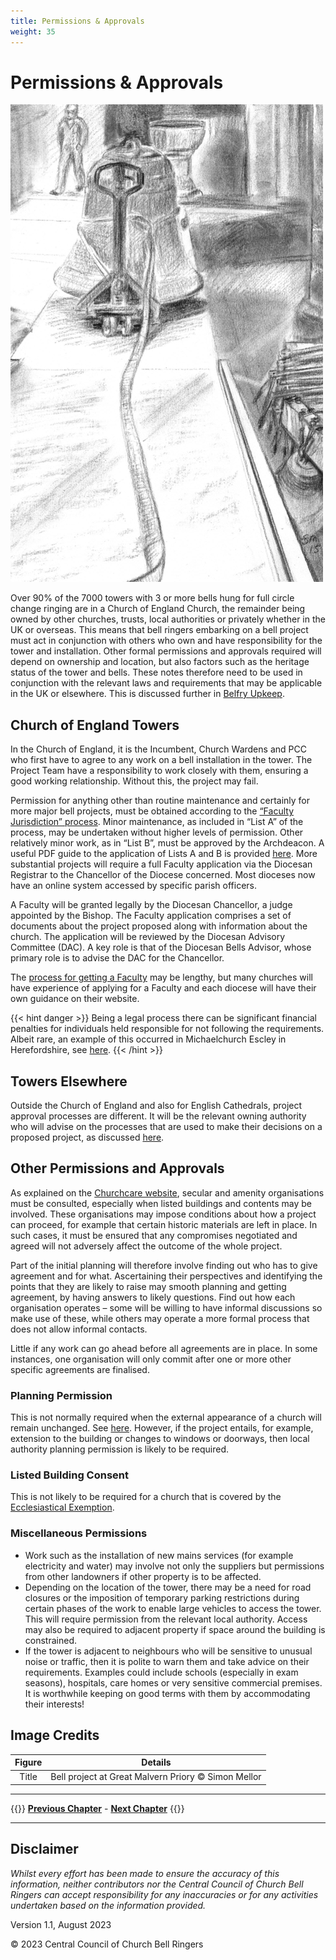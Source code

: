 ```yaml
---
title: Permissions & Approvals
weight: 35
---
```


# Permissions & Approvals

![Dragging bell along aisle](dragging-bell-aisle.jpg)

Over 90% of the 7000 towers with 3 or more bells hung for full circle change ringing are in a Church of England Church, the remainder being owned by other churches, trusts, local authorities or privately whether in the UK or overseas. This means that bell ringers embarking on a bell project must act in conjunction with others who own and have responsibility for the tower and installation. Other formal permissions and approvals required will depend on ownership and location, but also factors such as the heritage status of the tower and bells. These notes therefore need to be used in conjunction with the relevant laws and requirements that may be applicable in the UK or elsewhere.  This is discussed further in [Belfry Upkeep](https://belfryupkeep.cccbr.org.uk/docs/020-permissions).

## Church of England Towers

In the Church of England, it is the Incumbent, Church Wardens and PCC who first have to agree to any work on a bell installation in the tower. The Project Team have a responsibility to work closely with them, ensuring a good working relationship. Without this, the project may fail.

Permission for anything other than routine maintenance and certainly for more major bell projects, must be obtained according to the [“Faculty Jurisdiction” process](https://belfryupkeep.cccbr.org.uk/docs/030-faculty-rules). Minor maintenance, as included in “List A” of the process, may be undertaken without higher levels of permission. Other relatively minor work, as in “List B”, must be approved by the Archdeacon. A useful PDF guide to the application of Lists A and B is provided [here]( https://www.churchofengland.org/sites/default/files/2021-01/Bells%20Guidance.pdf). More substantial projects will require a full Faculty application via the Diocesan Registrar to the Chancellor of the Diocese concerned. Most dioceses now have an online system accessed by specific parish officers. 

A Faculty will be granted legally by the Diocesan Chancellor, a judge appointed by the Bishop. The Faculty application comprises a set of documents about the project proposed along with information about the church. The application will be reviewed by the Diocesan Advisory Committee (DAC). A key role is that of the Diocesan Bells Advisor, whose primary role is to advise the DAC for the Chancellor.

The [process for getting a Faculty](https://www.churchofengland.org/resources/churchcare/church-buildings-council/how-we-manage-our-buildings) may be lengthy, but many  churches will have experience of applying for a Faculty and each diocese will have their own guidance on their website. 

{{< hint danger >}}
Being a legal process there can be significant financial penalties for individuals held responsible for not following the requirements. Albeit rare, an example of this occurred in Michaelchurch Escley in Herefordshire, see [here]( https://www.ecclesiasticallawassociation.org.uk/judgments/bells/michaelchurchescleystmichael2020eccher1.pdf).
{{< /hint >}}

## Towers Elsewhere 

Outside the Church of England and also for English Cathedrals, project approval processes are different. It will be the relevant owning authority who will advise on the processes that are used to make their decisions on a proposed project, as discussed [here]( https://belfryupkeep.cccbr.org.uk/docs/020-permissions).

## Other Permissions and Approvals

As explained on the [Churchcare website](https://www.churchofengland.org/resources/churchcare/church-buildings-council/how-we-manage-our-buildings), secular and  amenity organisations must be consulted, especially when listed buildings and contents may be involved. These organisations may impose conditions about how a project can proceed, for example that certain historic materials are left in place. In such cases, it must be ensured that any compromises negotiated and agreed will not adversely affect the outcome of the whole project. 

Part of the initial planning will therefore involve finding out who has to give agreement and for what. Ascertaining their perspectives and identifying the points that they are likely to raise may smooth planning and getting agreement, by having answers to likely questions. Find out how each organisation operates – some will be willing to have informal discussions so make use of these, while others may operate a more formal process that does not allow informal contacts. 

Little if any work can go ahead before all agreements are in place. In some instances, one organisation will only commit after one or more other specific agreements are finalised. 

### Planning Permission 

This is not normally required when the external appearance of a church will remain unchanged. See [here](https://historicengland.org.uk/advice/hpg/consent/ecclesiasticalexemptions/). However, if the project entails, for example, extension to the building or changes to windows or doorways, then local authority planning permission is likely to be required. 

### Listed Building Consent

This is not likely to be required for a church that is covered by the [Ecclesiastical Exemption](https://historicengland.org.uk/advice/hpg/consent/ecclesiasticalexemptions/).

### Miscellaneous Permissions 

-	Work such as the installation of new mains services (for example electricity and water) may involve not only the suppliers but permissions from other landowners if other property is to be affected. 
-	Depending on the location of the tower, there may be a need for road closures or the imposition of temporary parking restrictions during certain phases of the work to enable large vehicles to access the tower. This will require permission from the relevant local authority. Access may also be required to adjacent property if space around the building is constrained. 
-	If the tower is adjacent to neighbours who will be sensitive to unusual noise or traffic, then it is polite to warn them and take advice on their requirements. Examples could include schools (especially in exam seasons), hospitals, care homes or very sensitive commercial premises. It is worthwhile keeping on good terms with them by accommodating their interests!

## Image Credits

| Figure | Details | 
| :---: | --- | 
| Title | Bell project at Great Malvern Priory © Simon Mellor |

----

{{<hint info>}}
**[Previous Chapter](../030-specialist-advice/)** - **[Next Chapter](../040-managing-project/)**
{{</hint>}}

----

## Disclaimer
 
*Whilst every effort has been made to ensure the accuracy of this information, neither contributors nor the Central Council of Church Bell Ringers can accept responsibility for any inaccuracies or for any activities undertaken based on the information provided.*

Version 1.1, August 2023

© 2023 Central Council of Church Bell Ringers
